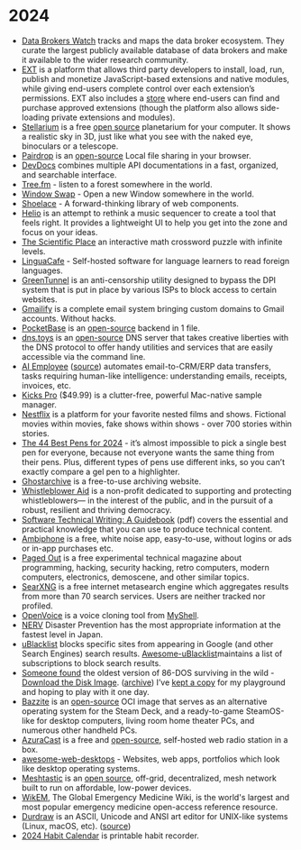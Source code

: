 # 2024

- [Data Brokers Watch](https://databrokerswatch.org) tracks and maps the data broker ecosystem. They curate the largest publicly available database of data brokers and make it available to the wider research community.
- [EXT](https://docs.ext.store) is a platform that allows third party developers to install, load, run, publish and monetize JavaScript-based extensions and native modules, while giving end-users complete control over each extension’s permissions. EXT also includes a [store](https://ext.store) where end-users can find and purchase approved extensions (though the platform also allows side-loading private extensions and modules).
- [Stellarium](https://stellarium.org) is a free [open source](https://github.com/Stellarium/stellarium) planetarium for your computer. It shows a realistic sky in 3D, just like what you see with the naked eye, binoculars or a telescope.
- [Pairdrop](https://pairdrop.net/) is an [open-source](https://github.com/schlagmichdoch/PairDrop) Local file sharing in your browser.
- [DevDocs](https://devdocs.io) combines multiple API documentations in a fast, organized, and searchable interface.
- [Tree.fm](https://www.tree.fm/) - listen to a forest somewhere in the world.
- [Window Swap](https://www.window-swap.com) - Open a new Window somewhere in the world.
- [Shoelace](https://shoelace.style) - A forward-thinking library of web components.
- [Helio](https://helio.fm) is an attempt to rethink a music sequencer to create a tool that feels right. It provides a lightweight UI to help you get into the zone and focus on your ideas.
- [The Scientific Place](https://scientific.place/math-crossword/) an interactive math crossword puzzle with infinite levels.
- [LinguaCafe](https://simjanos-dev.github.io/LinguaCafeHome/) - Self-hosted software for language learners to read foreign languages.
- [GreenTunnel](https://github.com/SadeghHayeri/GreenTunnel) is an anti-censorship utility designed to bypass the DPI system that is put in place by various ISPs to block access to certain websites.
- [Gmailify](https://www.gmailify.com) is a complete email system bringing custom domains to Gmail accounts. Without hacks.
- [PocketBase](https://pocketbase.io) is an [open-source](https://github.com/pocketbase/pocketbase) backend in 1 file.
- [dns.toys](https://www.dns.toys) is an [open-source](https://github.com/knadh/dns.toys) DNS server that takes creative liberties with the DNS protocol to offer handy utilities and services that are easily accessible via the command line.
- [AI Employee](https://aiemploye.com) ([source](https://github.com/vignshwarar/AI-Employe)) automates email-to-CRM/ERP data transfers, tasks requiring human-like intelligence: understanding emails, receipts, invoices, etc.
- [Kicks Pro](https://www.kickspro.app) ($49.99) is a clutter-free, powerful Mac-native sample manager.
- [Nestflix](https://nestflix.fun) is a platform for your favorite nested films and shows. Fictional movies within movies, fake shows within shows - over 700 stories within stories.
- [The 44 Best Pens for 2024](https://www.jetpens.com/blog/The-44-Best-Pens-for-2024-Gel-Ballpoint-Rollerball-and-Fountain-Pens/pt/974) - it’s almost impossible to pick a single best pen for everyone, because not everyone wants the same thing from their pens. Plus, different types of pens use different inks, so you can’t exactly compare a gel pen to a highlighter.
- [Ghostarchive](https://ghostarchive.org/) is a free-to-use archiving website.
- [Whistleblower Aid](https://whistlebloweraid.org) is a non-profit dedicated to supporting and protecting whistleblowers— in the interest of the public, and in the pursuit of a robust, resilient and thriving democracy. 
- [Software Technical Writing: A Guidebook](https://jamesg.blog/book.pdf) (pdf) covers the essential and practical knowledge that you can use to produce technical content.
- [Ambiphone](https://ambiph.one/) is a free, white noise app, easy-to-use, without logins or ads or in-app purchases etc.
- [Paged Out](https://pagedout.institute) is a free experimental technical magazine about programming, hacking, security hacking, retro computers, modern computers, electronics, demoscene, and other similar topics.
- [SearXNG](https://searxng.org) is a free internet metasearch engine which aggregates results from more than 70 search services. Users are neither tracked nor profiled.
- [OpenVoice](https://github.com/myshell-ai/OpenVoice) is a voice cloning tool from [MyShell](https://myshell.ai).
- [NERV](https://nerv.app/en/) Disaster Prevention has the most appropriate information at the fastest level in Japan.
- [uBlacklist](https://github.com/iorate/ublacklist) blocks specific sites from appearing in Google (and other Search Engines) search results. [Awesome-uBlacklist](https://github.com/rjaus/awesome-ublacklist)maintains a list of subscriptions to block search results.
- [Someone found](https://virtuallyfun.com/2023/12/30/86-dos-version-0-11-found/) the oldest version of 86-DOS surviving in the wild - [Download the Disk Image](https://archive.org/details/86-dos-version-0.1-c-serial-11-original-disk). ([archive](https://archive.ph/PDdXp)) I’ve [kept a copy](https://github.com/oinam/86-dos-version-0.1-c-serial-11-original-disk) for my playground and hoping to play with it one day.
- [Bazzite](https://bazzite.gg/) is an [open-source](https://github.com/ublue-os/bazzite) OCI image that serves as an alternative operating system for the Steam Deck, and a ready-to-game SteamOS-like for desktop computers, living room home theater PCs, and numerous other handheld PCs.
- [AzuraCast](https://www.azuracast.com) is a free and [open-source](https://github.com/AzuraCast/AzuraCast), self-hosted web radio station in a box.
- [awesome-web-desktops](https://github.com/syxanash/awesome-web-desktops) - Websites, web apps, portfolios which look like desktop operating systems.
- [Meshtastic](https://meshtastic.org) is an [open source](https://github.com/meshtastic), off-grid, decentralized, mesh network built to run on affordable, low-power devices.
- [WikEM](https://wikem.org/), The Global Emergency Medicine Wiki, is the world's largest and most popular emergency medicine open-access reference resource.
- [Durdraw](https://durdraw.org) is an ASCII, Unicode and ANSI art editor for UNIX-like systems (Linux, macOS, etc). ([source](https://github.com/cmang/durdraw))
- [2024 Habit Calendar](https://habitcalendar.co) is printable habit recorder.